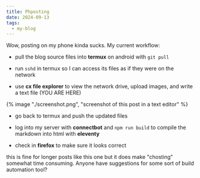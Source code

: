 ```yaml
---
title: Phposting
date: 2024-09-13
tags:
  - my-blog
---
```


Wow, posting on my phone kinda sucks. My current workflow:

- pull the blog source files into **termux** on android with `git pull`

- run `sshd` in termux so I can access its files as if they were on the network

- use **cx file explorer** to view the network drive, upload images, and write a text file (YOU ARE HERE)

{% image "./screenshot.png", "screenshot of this post in a text editor" %}

- go back to termux and push the updated files

- log into my server with **connectbot** and `npm run build` to compile the markdown into html with **eleventy**

- check in **firefox** to make sure it looks correct

this is fine for longer posts like this one but it does make "chosting" somewhat time consuming. Anyone have suggestions for some sort of build automation tool?
